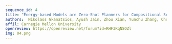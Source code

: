 ```yaml
---
sequence_id: 4
title: "Energy-based Models are Zero-Shot Planners for Compositional Scene Rearrangement"
authors:  Nikolaos Gkanatsios, Ayush Jain, Zhou Xian, Yunchu Zhang, Christopher G Atkeson, Katerina Fragkiadaki 
affil: Carnegie Mellon University
openreview: https://openreview.net/forum?id=RHF3KqNSOZl
img: 04.png
---
```

